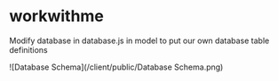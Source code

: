 # workwithme

Modify database in database.js in model to put our own database table definitions

![Database Schema](/client/public/Database Schema.png)
